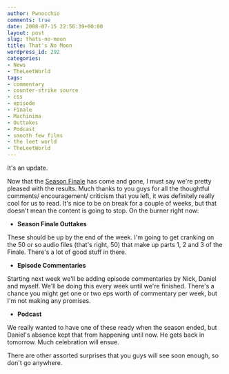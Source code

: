 ```yaml
---
author: Pwnocchio
comments: true
date: 2008-07-15 22:56:39+00:00
layout: post
slug: thats-no-moon
title: That's No Moon
wordpress_id: 292
categories:
- News
- TheLeetWorld
tags:
- commentary
- counter-strike source
- css
- episode
- Finale
- Machinima
- Outtakes
- Podcast
- smooth few films
- the leet world
- TheLeetWorld
---
```


It's an update.

Now that the [Season Finale](http://www.smoothfewfilms.com/2008/06/17/death-comes-home/) has come and gone, I must say we're pretty pleased with the results. Much thanks to you guys for all the thoughtful comments/ encouragement/ criticism that you left, it was definitely really cool for us to read. It's nice to be on break for a couple of weeks, but that doesn't mean the content is going to stop. On the burner right now:



	
  * **Season Finale Outtakes**


These should be up by the end of the week. I'm going to get cranking on the 50 or so audio files (that's right, 50) that make up parts 1, 2 and 3 of the Finale. There's a lot of good stuff in there.

	
  * **Episode Commentaries**


Starting next week we'll be adding episode commentaries by Nick, Daniel and myself.  We'll be doing this every week until we're finished. There's a chance you might get one or two eps worth of commentary per week, but I'm not making any promises.

	
  * **Podcast**


We really wanted to have one of these ready when the season ended, but Daniel's absence kept that from happening until now. He gets back in tomorrow. Much celebration will ensue.

There are other assorted surprises that you guys will see soon enough, so don't go anywhere.
